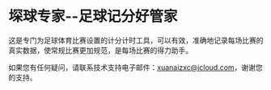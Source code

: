 # 堔球专家--足球记分好管家

这是专门为足球体育比赛设置的计分计时工具，可以有效，准确地记录每场比赛的真实数据，使常规比赛更加规范，是每场比赛的得力助手。

如果您有任何疑问，请联系技术支持电子邮件：xuanaizxc@icloud.com，谢谢您的支持。
